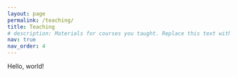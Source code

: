 ```yaml
---
layout: page
permalink: /teaching/
title: Teaching
# description: Materials for courses you taught. Replace this text with your description.
nav: true
nav_order: 4
---
```


Hello, world!

